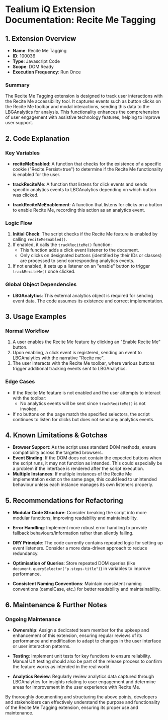 # Tealium iQ Extension Documentation: Recite Me Tagging

## 1. Extension Overview

- **Name**: Recite Me Tagging
- **ID**: 100036
- **Type**: Javascript Code
- **Scope**: DOM Ready
- **Execution Frequency**: Run Once

### Summary
The Recite Me Tagging extension is designed to track user interactions with the Recite Me accessibility tool. It captures events such as button clicks on the Recite Me toolbar and modal interactions, sending this data to the LBGAnalytics for analysis. This functionality enhances the comprehension of user engagement with assistive technology features, helping to improve user support.

## 2. Code Explanation

### Key Variables
- **reciteMeEnabled**: A function that checks for the existence of a specific cookie ("Recite.Persist=true") to determine if the Recite Me functionality is enabled for the user.
  
- **trackReciteMe**: A function that listens for click events and sends specific analytics events to LBGAnalytics depending on which button was clicked.

- **trackReciteMeEnablement**: A function that listens for clicks on a button to enable Recite Me, recording this action as an analytics event.

### Logic Flow
1. **Initial Check**: The script checks if the Recite Me feature is enabled by calling `reciteMeEnabled()`.
2. If enabled, it calls the `trackReciteMe()` function:
   - This function adds a click event listener to the document.
   - Only clicks on designated buttons (identified by their IDs or classes) are processed to send corresponding analytics events.
3. If not enabled, it sets up a listener on an "enable" button to trigger `trackReciteMe()` once clicked.

### Global Object Dependencies
- **LBGAnalytics**: This external analytics object is required for sending event data. The code assumes its existence and correct implementation.

## 3. Usage Examples

### Normal Workflow
1. A user enables the Recite Me feature by clicking an "Enable Recite Me" button.
2. Upon enabling, a click event is registered, sending an event to LBGAnalytics with the narrative "Recite me".
3. The user interacts with the Recite Me toolbar, where various buttons trigger additional tracking events sent to LBGAnalytics.

### Edge Cases
- If the Recite Me feature is not enabled and the user attempts to interact with the toolbar:
  - No analytics events will be sent since `trackReciteMe()` is not invoked.
- If no buttons on the page match the specified selectors, the script continues to listen for clicks but does not send any analytics events.

## 4. Known Limitations & Gotchas

- **Browser Support**: As the script uses standard DOM methods, ensure compatibility across the targeted browsers.
- **Event Binding**: If the DOM does not contain the expected buttons when the script runs, it may not function as intended. This could especially be a problem if the interface is rendered after the script execution.
- **Multiple Instances**: If multiple instances of the Recite Me implementation exist on the same page, this could lead to unintended behaviour unless each instance manages its own listeners properly.

## 5. Recommendations for Refactoring

- **Modular Code Structure**: Consider breaking the script into more modular functions, improving readability and maintainability.
  
- **Error Handling**: Implement more robust error handling to provide fallback behaviours/information rather than silently failing.

- **DRY Principle**: The code currently contains repeated logic for setting up event listeners. Consider a more data-driven approach to reduce redundancy.

- **Optimisation of Queries**: Store repeated DOM queries (like `document.querySelector("p.steps-title")`) in variables to improve performance.

- **Consistent Naming Conventions**: Maintain consistent naming conventions (camelCase, etc.) for better readability and maintainability.

## 6. Maintenance & Further Notes

### Ongoing Maintenance
- **Ownership**: Assign a dedicated team member for the upkeep and enhancement of this extension, ensuring regular reviews of its performance and modification to adapt to changes in the user interface or user interaction patterns.
  
- **Testing**: Implement unit tests for key functions to ensure reliability. Manual UX testing should also be part of the release process to confirm the feature works as intended in the real world.

- **Analytics Review**: Regularly review analytics data captured through LBGAnalytics for insights relating to user engagement and determine areas for improvement in the user experience with Recite Me.

By thoroughly documenting and structuring the above points, developers and stakeholders can effectively understand the purpose and functionality of the Recite Me Tagging extension, ensuring its proper use and maintenance.